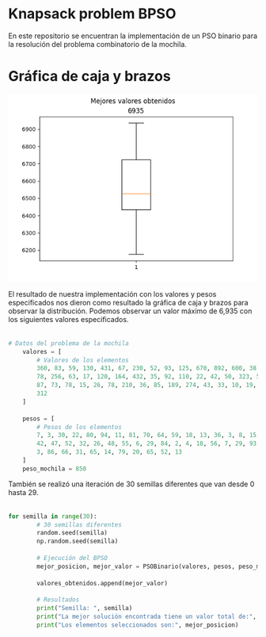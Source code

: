 # Knapsack problem BPSO

En este repositorio se encuentran la implementación de un PSO binario para la resolución del problema combinatorio de la mochila.

# Gráfica de caja y brazos

![grafica](knapsack1.png)

El resultado de nuestra implementación con los valores y pesos especificados nos dieron como resultado la gráfica de caja y brazos para observar la distribución. Podemos observar un valor máximo de 6,935 con los siguientes valores especificados.

```python

# Datos del problema de la mochila
    valores = [
        # Valores de los elementos
        360, 83, 59, 130, 431, 67, 230, 52, 93, 125, 670, 892, 600, 38, 48, 147,
        78, 256, 63, 17, 120, 164, 432, 35, 92, 110, 22, 42, 50, 323, 514, 28,
        87, 73, 78, 15, 26, 78, 210, 36, 85, 189, 274, 43, 33, 10, 19, 389, 276,
        312
    ]

    pesos = [
        # Pesos de los elementos
        7, 3, 30, 22, 80, 94, 11, 81, 70, 64, 59, 18, 13, 36, 3, 8, 15, 42, 9, 12,
        42, 47, 52, 32, 26, 48, 55, 6, 29, 84, 2, 4, 18, 56, 7, 29, 93, 44, 71,
        3, 86, 66, 31, 65, 14, 79, 20, 65, 52, 13
    ]
    peso_mochila = 850

```

También se realizó una iteración de 30 semillas diferentes que van desde 0 hasta 29.

```python

for semilla in range(30):
        # 30 semillas diferentes
        random.seed(semilla)
        np.random.seed(semilla)

        # Ejecución del BPSO
        mejor_posicion, mejor_valor = PSOBinario(valores, pesos, peso_mochila)

        valores_obtenidos.append(mejor_valor)

        # Resultados
        print("Semilla: ", semilla)
        print("La mejor solución encontrada tiene un valor total de:", mejor_valor)
        print("Los elementos seleccionados son:", mejor_posicion)

```
